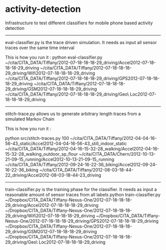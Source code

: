 activity-detection
==================

Infrastructure to test different classifiers for mobile phone based activity detection 

-----------
eval-classifier.py is the trace driven simulation. It needs as input all sensor traces over the same time interval

This is how you run it :
python eval-classifier.py ~/cita/CITA_DATA/Tiffany/2012-07-18-18-18-29_driving/Accel2012-07-18-18-18-29_driving ~/cita/CITA_DATA/Tiffany/2012-07-18-18-18-29_driving/Wifi2012-07-18-18-18-29_driving ~/cita/CITA_DATA/Tiffany/2012-07-18-18-18-29_driving/GPS2012-07-18-18-18-29_driving ~/cita/CITA_DATA/Tiffany/2012-07-18-18-18-29_driving/GSM2012-07-18-18-18-29_driving ~/cita/CITA_DATA/Tiffany/2012-07-18-18-18-29_driving/Geo\ Loc2012-07-18-18-18-29_driving

----------
stitch-trace.py allows us to generate arbitrary length traces from a simulated Markov Chain

This is how you run it :

python src/stitch-traces.py 100 ~/cita/CITA_DATA/Tiffany/2012-04-04-16-56-43_static/Accel2012-04-04-16-56-43_still_indoor_static ~/cita/CITA_DATA/Tiffany/2012-04-16-15-32-28_walking/Accel2012-04-16-15-32-28_walking_outdoor_sp_flour ~/cita/CITA_DATA/Chern/2012-10-13-21-09-15_running/Accel2012-10-13-21-09-15_running ~/cita/CITA_DATA/Tiffany/2012-09-24-16-22-36_biking/Accel2012-09-24-16-22-36_biking ~/cita/CITA_DATA/Tiffany/2012-08-03-18-44-22_driving/Accel2012-08-03-18-44-23_driving

-----
train-classifier.py is the training phase for the classifier. It needs as input a reasonable amount of sensor traces from all labels
python train-classifier.py ~/Dropbox/CITA_DATA/Tiffany-Nexus-One/2012-07-18-18-18-29_driving/Accel2012-07-18-18-18-29_driving ~/Dropbox/CITA_DATA/Tiffany-Nexus-One/2012-07-18-18-18-29_driving/Wifi2012-07-18-18-18-29_driving ~/Dropbox/CITA_DATA/Tiffany-Nexus-One/2012-07-18-18-18-29_driving/GPS2012-07-18-18-18-29_driving ~/Dropbox/CITA_DATA/Tiffany-Nexus-One/2012-07-18-18-18-29_driving/GSM2012-07-18-18-18-29_driving ~/Dropbox/CITA_DATA/Tiffany-Nexus-One/2012-07-18-18-18-29_driving/Geo\ Loc2012-07-18-18-18-29_driving
